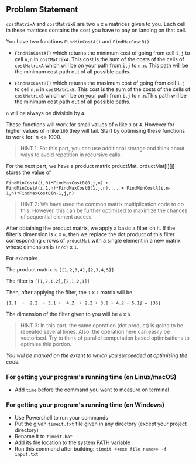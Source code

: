   ## Problem Statement

  `costMatrixA` and `costMatrixB` are two `n` x `n` matrices given to you. Each cell in these matrices contains the cost you have to pay on landing on that cell.

  You have two functions `FindMinCostA()` and `FindMaxCostB()`.

  * `FindMinCostA()` which returns the minimum cost of going from cell `i,j` to cell `n,n` in `costMatrixA`. This cost is the sum of the costs of the cells of `costMatrixA` which will be on your path from `i,j` to `n,n`. This path will be the minimum cost path out of all possible paths.

 * `FindMaxCostB()` which returns the maximum cost of going from cell `i,j` to cell `n,n` in `costMatrixB`. This cost is the sum of the costs of the cells of `costMatrixB` which will be on your path from `i,j` to `n,n`.This path will be the minimum cost path out of all possible paths.
  
  `n` will be always be divisible by `4`. 
  
  These functions will work for small values of `n` like `3` or `4`. However for higher values of `n` like `100` they will fail.
  Start by optimising these functions to work for `n <= 1000. 

  >HINT 1: For this part, you can use additional storage and think about ways to avoid repetition in recursive calls.

  For the next part, we have a product matrix prductMat. 
  prductMat[i][j] stores the value of
  
  `FindMinCostA(i,0)*FindMaxCostB(0,j,n) + FindMinCostA(i,1,n)*FindMaxCostB(1,j,n).... + FindMinCostA(i,n-1,n)*FindMaxCostB(n-1,j,n)`
  
  >HINT 2: We have used the common matrix multiplication code to do this. However, this can be further optimised to  maximize the chances of 
  sequential element access.

  After obtaining the product matrix, we apply a basic a filter on it. If the filter's dimension is `c` x `n`, then we replace
  the dot product of this filter corresponding `c` rows of `prductMat` with a single element in a new matrix whose dimension is `(n/c)` x `1`.

  For example:
  
  The product matrix is `[[1,2,3,4],[2,3,4,5]]` 
  
  The filter is `[[1,2,1,2],[2,1,2,1]]`

  Then, after applying the filter, the `1` x `1` matrix will be 
  
  `[1.1  +  2.2  + 3.1 +  4.2  + 2.2 + 3.1 + 4.2 + 5.1] = [36]`

  The dimension of the filter given to you will be `4` x `n`
  
  >HINT 3: In this part, the same operation (dot product) is going to be repeated several times. Also, the operation here can easily
  be vectorised. Try to think of parallel computation based optimisations to optimise this portion. 

  *You will be marked on the extent to which you succeeded at optimising the code.*

### For getting your program's running time (on Linux/macOS)
* Add `time` before the command you want to measure on terminal
### For getting your program's running time (on Windows)
* Use Powershell to run your commands
* Put the given `timeit.txt` file given in any directory (except your project directory)
* Rename it to  `timeit.bat`
* Add its file location to the system PATH variable
* Run this command after building:
`timeit <<exe file name>> -f input.txt`